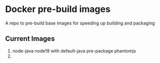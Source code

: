 # Docker pre-build images

A repo to pre-build base images for speeding up building and packaging

## Current Images

1. node-java node19 with default-java pre-package phantomjs
2. 